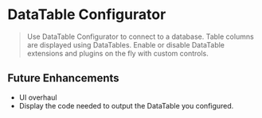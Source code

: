 # DataTable Configurator
> Use DataTable Configurator to connect to a database. Table columns are displayed using DataTables. Enable or disable DataTable extensions and plugins on the fly with custom controls.

## Future Enhancements

- UI overhaul
- Display the code needed to output the DataTable you configured.